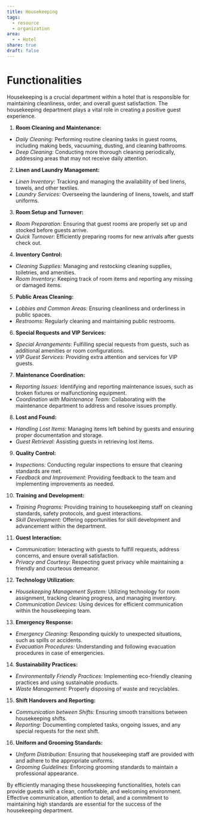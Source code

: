 ```yaml
---
title: Housekeeping
tags:
  - resource
  - organization
area:
  - - Hotel
share: true
draft: false
---
```


# Functionalities
Housekeeping is a crucial department within a hotel that is responsible for maintaining cleanliness, order, and overall guest satisfaction. The housekeeping department plays a vital role in creating a positive guest experience.

1. **Room Cleaning and Maintenance:**
  - *Daily Cleaning:* Performing routine cleaning tasks in guest rooms, including making beds, vacuuming, dusting, and cleaning bathrooms.
  - *Deep Cleaning:* Conducting more thorough cleaning periodically, addressing areas that may not receive daily attention.

2. **Linen and Laundry Management:**
  - *Linen Inventory:* Tracking and managing the availability of bed linens, towels, and other textiles.
  - *Laundry Services:* Overseeing the laundering of linens, towels, and staff uniforms.

3. **Room Setup and Turnover:**
  - *Room Preparation:* Ensuring that guest rooms are properly set up and stocked before guests arrive.
  - *Quick Turnover:* Efficiently preparing rooms for new arrivals after guests check out.

4. **Inventory Control:**
  - *Cleaning Supplies:* Managing and restocking cleaning supplies, toiletries, and amenities.
  - *Room Inventory:* Keeping track of room items and reporting any missing or damaged items.

5. **Public Areas Cleaning:**
  - *Lobbies and Common Areas:* Ensuring cleanliness and orderliness in public spaces.
  - *Restrooms:* Regularly cleaning and maintaining public restrooms.

6. **Special Requests and VIP Services:**
  - *Special Arrangements:* Fulfilling special requests from guests, such as additional amenities or room configurations.
  - *VIP Guest Services:* Providing extra attention and services for VIP guests.

7. **Maintenance Coordination:**
  - *Reporting Issues:* Identifying and reporting maintenance issues, such as broken fixtures or malfunctioning equipment.
  - *Coordination with Maintenance Team:* Collaborating with the maintenance department to address and resolve issues promptly.

8. **Lost and Found:**
  - *Handling Lost Items:* Managing items left behind by guests and ensuring proper documentation and storage.
  - *Guest Retrieval:* Assisting guests in retrieving lost items.

9. **Quality Control:**
  - *Inspections:* Conducting regular inspections to ensure that cleaning standards are met.
  - *Feedback and Improvement:* Providing feedback to the team and implementing improvements as needed.

10. **Training and Development:**
  - *Training Programs:* Providing training to housekeeping staff on cleaning standards, safety protocols, and guest interactions.
  - *Skill Development:* Offering opportunities for skill development and advancement within the department.

11. **Guest Interaction:**
  - *Communication:* Interacting with guests to fulfill requests, address concerns, and ensure overall satisfaction.
  - *Privacy and Courtesy:* Respecting guest privacy while maintaining a friendly and courteous demeanor.

12. **Technology Utilization:**
  - *Housekeeping Management System:* Utilizing technology for room assignment, tracking cleaning progress, and managing inventory.
  - *Communication Devices:* Using devices for efficient communication within the housekeeping team.

13. **Emergency Response:**
  - *Emergency Cleaning:* Responding quickly to unexpected situations, such as spills or accidents.
  - *Evacuation Procedures:* Understanding and following evacuation procedures in case of emergencies.

14. **Sustainability Practices:**
  - *Environmentally Friendly Practices:* Implementing eco-friendly cleaning practices and using sustainable products.
  - *Waste Management:* Properly disposing of waste and recyclables.

15. **Shift Handovers and Reporting:**
  - *Communication between Shifts:* Ensuring smooth transitions between housekeeping shifts.
  - *Reporting:* Documenting completed tasks, ongoing issues, and any special requests for the next shift.

16. **Uniform and Grooming Standards:**
  - *Uniform Distribution:* Ensuring that housekeeping staff are provided with and adhere to the appropriate uniforms.
  - *Grooming Guidelines:* Enforcing grooming standards to maintain a professional appearance.

By efficiently managing these housekeeping functionalities, hotels can provide guests with a clean, comfortable, and welcoming environment. Effective communication, attention to detail, and a commitment to maintaining high standards are essential for the success of the housekeeping department.